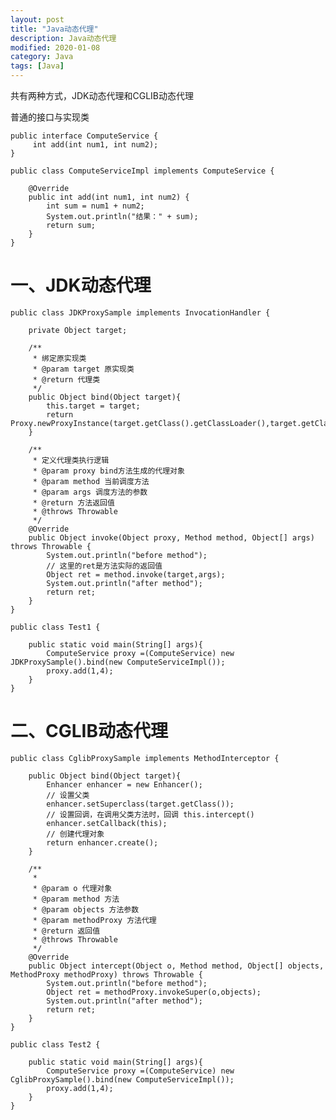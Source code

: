 ```yaml
---
layout: post
title: "Java动态代理"
description: Java动态代理
modified: 2020-01-08
category: Java
tags: [Java]
---
```


共有两种方式，JDK动态代理和CGLIB动态代理

普通的接口与实现类

	public interface ComputeService {
	     int add(int num1, int num2);
	}

	public class ComputeServiceImpl implements ComputeService {

	    @Override
	    public int add(int num1, int num2) {
	        int sum = num1 + num2;
	        System.out.println("结果：" + sum);
	        return sum;
	    }
	}

# 一、JDK动态代理
    
    public class JDKProxySample implements InvocationHandler {
    
        private Object target;
    
        /**
         * 绑定原实现类
         * @param target 原实现类
         * @return 代理类
         */
        public Object bind(Object target){
            this.target = target;
            return Proxy.newProxyInstance(target.getClass().getClassLoader(),target.getClass().getInterfaces(),this);
        }
    
        /**
         * 定义代理类执行逻辑
         * @param proxy bind方法生成的代理对象
         * @param method 当前调度方法
         * @param args 调度方法的参数
         * @return 方法返回值
         * @throws Throwable
         */
        @Override
        public Object invoke(Object proxy, Method method, Object[] args) throws Throwable {
            System.out.println("before method");
            // 这里的ret是方法实际的返回值
            Object ret = method.invoke(target,args);
            System.out.println("after method");
            return ret;
        }
    }
    
    public class Test1 {
    
        public static void main(String[] args){
            ComputeService proxy =(ComputeService) new JDKProxySample().bind(new ComputeServiceImpl());
            proxy.add(1,4);
        }
    }

# 二、CGLIB动态代理

    public class CglibProxySample implements MethodInterceptor {
    
        public Object bind(Object target){
            Enhancer enhancer = new Enhancer();
            // 设置父类
            enhancer.setSuperclass(target.getClass());
            // 设置回调，在调用父类方法时，回调 this.intercept()
            enhancer.setCallback(this);
            // 创建代理对象
            return enhancer.create();
        }
    
        /**
         *
         * @param o 代理对象
         * @param method 方法
         * @param objects 方法参数
         * @param methodProxy 方法代理
         * @return 返回值
         * @throws Throwable
         */
        @Override
        public Object intercept(Object o, Method method, Object[] objects, MethodProxy methodProxy) throws Throwable {
            System.out.println("before method");
            Object ret = methodProxy.invokeSuper(o,objects);
            System.out.println("after method");
            return ret;
        }
    }
    
    public class Test2 {
    
        public static void main(String[] args){
            ComputeService proxy =(ComputeService) new CglibProxySample().bind(new ComputeServiceImpl());
            proxy.add(1,4);
        }
    }